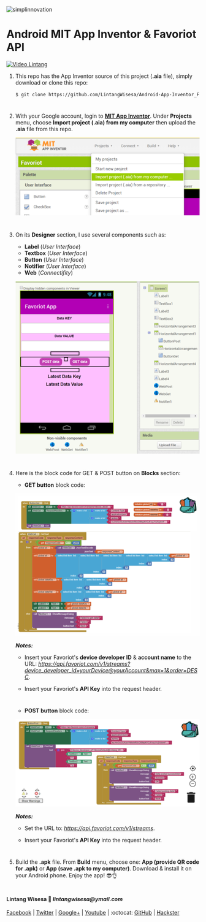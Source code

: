 ![simplinnovation](https://4.bp.blogspot.com/-f7YxPyqHAzY/WJ6VnkvE0SI/AAAAAAAADTQ/0tDQPTrVrtMAFT-q-1-3ktUQT5Il9FGdQCLcB/s350/simpLINnovation1a.png)

# Android MIT App Inventor & Favoriot API

[![Video Lintang](https://img.youtube.com/vi/pFlpfQpe6vI/0.jpg)](https://www.youtube.com/watch?v=pFlpfQpe6vI)

1. This repo has the App Inventor source of this project (__.aia__ file), simply download or clone this repo:

    ```bash
    $ git clone https://github.com/LintangWisesa/Android-App-Inventor_Favoriot-API.git
    ```

#

2. With your Google account, login to [__MIT App Inventor__](http://ai2.appinventor.mit.edu). Under __Projects__ menu, choose __Import project (.aia) from my computer__ then upload the __.aia__ file from this repo.

    ![import](./import.png)

#

3. On its __Designer__ section, I use several components such as:
    - __Label__ (_User Interface_)
    - __Textbox__ (_User Interface_)
    - __Button__ (_User Interface_)
    - __Notifier__ (_User Interface_)
    - __Web__ (_Connectifity_)

    ![design](./design.png)

#

4. Here is the block code for GET & POST button on __Blocks__ section:

    - __GET button__ block code:

    ![get](./get.png)

    *__Notes:__*
   
    - Insert your Favoriot's __device developer ID__ & __account name__ to the URL: _https://api.favoriot.com/v1/streams?device_developer_id=yourDevice@yourAccount&max=1&order=DESC_.
   
    - Insert your Favoriot's __API Key__ into the request header.

    #

    - __POST button__ block code:

    ![post](./post.png)

    *__Notes:__*
   
    - Set the URL to: _https://api.favoriot.com/v1/streams_.
   
    - Insert your Favoriot's __API Key__ into the request header.

#

5. Build the __.apk__ file. From __Build__ menu, choose one: __App (provide QR code for .apk)__ or __App (save .apk to my computer)__. Download & install it on your Android phone. Enjoy the app! 😎👌

#

#### Lintang Wisesa :love_letter: _lintangwisesa@ymail.com_

[Facebook](https://www.facebook.com/lintangbagus) | 
[Twitter](https://twitter.com/Lintang_Wisesa) |
[Google+](https://plus.google.com/u/0/+LintangWisesa1) |
[Youtube](https://www.youtube.com/user/lintangbagus) | 
:octocat: [GitHub](https://github.com/LintangWisesa) |
[Hackster](https://www.hackster.io/lintangwisesa)